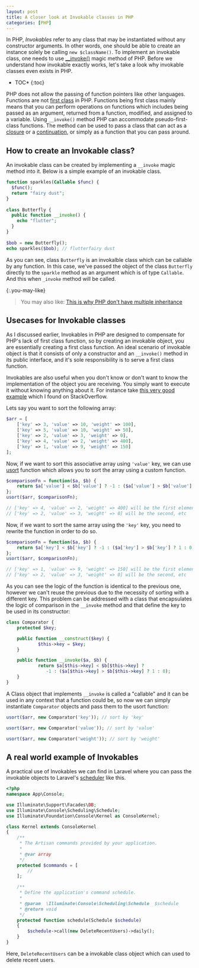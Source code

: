 ```yaml
---
layout: post
title: A closer look at Invokable classes in PHP
categories: [PHP]
---
```


In PHP, _Invokables_ refer to any class that may be instantiated without any constructor arguments. In other words, one should be able to create an instance solely be calling `new $className()`. To implement an invokable class, one needs to use [__invoke()](https://www.php.net/manual/en/language.oop5.magic.php#object.invoke) magic method of PHP. Before we understand how invokable exactly works, let's take a look why invokable classes even exists in PHP.

* TOC*
{:toc}

PHP does not allow the passing of function pointers like other languages. Functions are not [first class](http://en.wikipedia.org/wiki/First-class_function) in PHP. Functions being first class mainly means that you can perform operations on functions which includes being passed as an argument, returned from a function, modified, and assigned to a variable. Using `__invoke()` method PHP can accommodate pseudo-first-class functions. The method can be used to pass a class that can act as a [closure](https://www.php.net/manual/en/class.closure.php) or a [continuation](http://en.wikipedia.org/wiki/Continuation), or simply as a function that you can pass around.

## How to create an Invokable class?

An invokable class can be created by implementing a `__invoke` magic method into it. Below is a simple example of an invokable class.

```php
function sparkles(Callable $func) {
  $func();
  return "fairy dust";
}
 
class Butterfly {
  public function __invoke() {
    echo "flutter";
  }
}
 
$bob = new Butterfly();
echo sparkles($bob); // flutterfairy dust
```

As you can see, class `Butterfly` is an invokalble class which can be callable by any function. In this case, we've passed the object of the class `Butterfly` directly to the `sparkle` method as an argument which is of type `Callable`. And this when `_invoke` method will be called.

{:.you-may-like}
> You may also like: [This is why PHP don't have multiple inheritance](/this-is-why-php-dont-have-multiple-inheritance/)

## Usecases for Invokable classes

As I discussed earlier, Invokables in PHP are designed to compensate for PHP's lack of first class function, so by creating an invokable object, you are essentially creating a first class function. An ideal scenario of invokable object is that it consists of only a constructor and an `__invoke()` method in its public interface, and it's sole responsibility is to serve a first class function.

Invokables are also useful when you don't know or don't want to know the implementation of the object you are receiving. You simply want to execute it without knowing anything about it. For instance take [this very good example](https://stackoverflow.com/a/35277180) which I found on StackOverflow.

Lets say you want to sort the following array:

```php
$arr = [
    ['key' => 3, 'value' => 10, 'weight' => 100], 
    ['key' => 5, 'value' => 10, 'weight' => 50], 
    ['key' => 2, 'value' => 3, 'weight' => 0], 
    ['key' => 4, 'value' => 2, 'weight' => 400], 
    ['key' => 1, 'value' => 9, 'weight' => 150]
];
```

Now, if we want to sort this associative array using `'value'` key, we can use [usort](http://php.net/manual/en/function.usort.php) function which allows you to sort the array using a custom function.

```php
$comparisonFn = function($a, $b) {
    return $a['value'] < $b['value'] ? -1 : ($a['value'] > $b['value'] ? 1 : 0);
};
usort($arr, $comparisonFn);

// ['key' => 4, 'value' => 2, 'weight' => 400] will be the first element, 
// ['key' => 2, 'value' => 3, 'weight' => 0] will be the second, etc
```

Now, if we want to sort the same array using the `'key'` key, you need to rewrite the function in order to do so.

```php
$comparisonFn = function($a, $b) {
    return $a['key'] < $b['key'] ? -1 : ($a['key'] > $b['key'] ? 1 : 0);
};
usort($arr, $comparisonFn);

// ['key' => 1, 'value' => 9, 'weight' => 150] will be the first element, 
// ['key' => 2, 'value' => 3, 'weight' => 0] will be the second, etc
```

As you can see the logic of the function is identical to the previous one, however we can't reuse the previous due to the necessity of sorting with a different key. This problem can be addressed with a class that encapsulates the logic of comparison in the `__invoke` method and that define the key to be used in its constructor:

```php
class Comparator {
    protected $key;

    public function __construct($key) {
            $this->key = $key;
    }

    public function __invoke($a, $b) {
            return $a[$this->key] < $b[$this->key] ? 
               -1 : ($a[$this->key] > $b[$this->key] ? 1 : 0);
    }
}
```

A Class object that implements `__invoke` is called a "callable" and it can be used in any context that a function could be, so now we can simply instantiate `Comparator` objects and pass them to the usort function:

```php
usort($arr, new Comparator('key')); // sort by 'key'

usort($arr, new Comparator('value')); // sort by 'value'

usort($arr, new Comparator('weight')); // sort by 'weight'
```

## A real world example of Invokables

A practical use of Invokables we can find in Laravel where you can pass the invokable objects to Laravel's [scheduler](https://laravel.com/docs/5.8/scheduling#defining-schedules) like this.

```php
<?php
namespace App\Console;

use Illuminate\Support\Facades\DB;
use Illuminate\Console\Scheduling\Schedule;
use Illuminate\Foundation\Console\Kernel as ConsoleKernel;

class Kernel extends ConsoleKernel
{
    /**
     * The Artisan commands provided by your application.
     *
     * @var array
     */
    protected $commands = [
        //
    ];

    /**
     * Define the application's command schedule.
     *
     * @param  \Illuminate\Console\Scheduling\Schedule  $schedule
     * @return void
     */
    protected function schedule(Schedule $schedule)
    {
        $schedule->call(new DeleteRecentUsers)->daily();
    }
}
```

Here, `DeleteRecentUsers` can be a invokable class object which can used to delete recent users.
